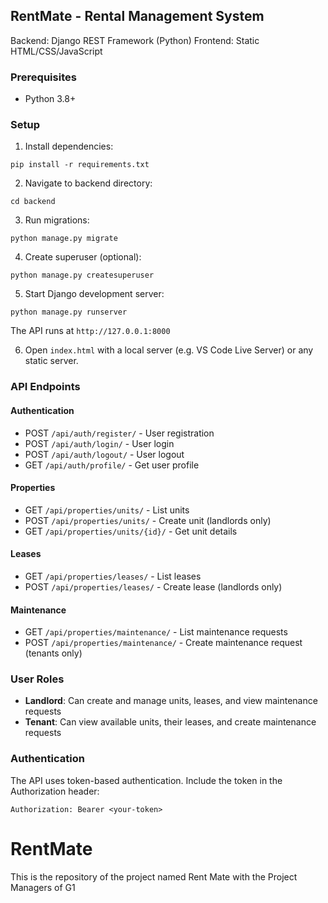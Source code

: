 ## RentMate - Rental Management System

Backend: Django REST Framework (Python)
Frontend: Static HTML/CSS/JavaScript

### Prerequisites
- Python 3.8+

### Setup
1. Install dependencies:
```
pip install -r requirements.txt
```

2. Navigate to backend directory:
```
cd backend
```

3. Run migrations:
```
python manage.py migrate
```

4. Create superuser (optional):
```
python manage.py createsuperuser
```

5. Start Django development server:
```
python manage.py runserver
```

The API runs at `http://127.0.0.1:8000`

6. Open `index.html` with a local server (e.g. VS Code Live Server) or any static server.

### API Endpoints

#### Authentication
- POST `/api/auth/register/` - User registration
- POST `/api/auth/login/` - User login
- POST `/api/auth/logout/` - User logout
- GET `/api/auth/profile/` - Get user profile

#### Properties
- GET `/api/properties/units/` - List units
- POST `/api/properties/units/` - Create unit (landlords only)
- GET `/api/properties/units/{id}/` - Get unit details

#### Leases
- GET `/api/properties/leases/` - List leases
- POST `/api/properties/leases/` - Create lease (landlords only)

#### Maintenance
- GET `/api/properties/maintenance/` - List maintenance requests
- POST `/api/properties/maintenance/` - Create maintenance request (tenants only)

### User Roles
- **Landlord**: Can create and manage units, leases, and view maintenance requests
- **Tenant**: Can view available units, their leases, and create maintenance requests

### Authentication
The API uses token-based authentication. Include the token in the Authorization header:
```
Authorization: Bearer <your-token>
```

# RentMate
This is the repository of the project named Rent Mate with the Project Managers of G1
